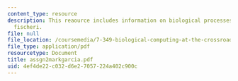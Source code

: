 ```yaml
---
content_type: resource
description: This reaource includes information on biological processes, and vibirio
  fischeri.
file: null
file_location: /coursemedia/7-349-biological-computing-at-the-crossroads-of-engineering-and-science-spring-2005/4ef4de22c032d6e27057224a402c900c_assgn2markgarcia.pdf
file_type: application/pdf
resourcetype: Document
title: assgn2markgarcia.pdf
uid: 4ef4de22-c032-d6e2-7057-224a402c900c
---
```

